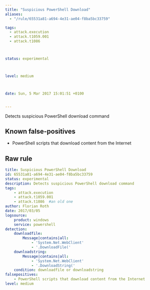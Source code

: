 ```yaml
---
title: "Suspicious PowerShell Download"
aliases:
  - "/rule/65531a81-a694-4e31-ae04-f8ba5bc33759"

tags:
  - attack.execution
  - attack.t1059.001
  - attack.t1086



status: experimental



level: medium



date: Sun, 5 Mar 2017 15:01:51 +0100


---
```


Detects suspicious PowerShell download command

<!--more-->


## Known false-positives

* PowerShell scripts that download content from the Internet




## Raw rule
```yaml
title: Suspicious PowerShell Download
id: 65531a81-a694-4e31-ae04-f8ba5bc33759
status: experimental
description: Detects suspicious PowerShell download command
tags:
    - attack.execution
    - attack.t1059.001
    - attack.t1086  #an old one
author: Florian Roth
date: 2017/03/05
logsource:
    product: windows
    service: powershell
detection:
    downloadfile:
        Message|contains|all:
            - 'System.Net.WebClient'
            - '.DownloadFile('
    downloadstring:
        Message|contains|all:
            - 'System.Net.WebClient'
            - '.DownloadString('
    condition: downloadfile or downloadstring
falsepositives:
    - PowerShell scripts that download content from the Internet
level: medium

```
